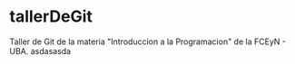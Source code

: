 # tallerDeGit

Taller de Git de la materia "Introduccion a la Programacion" de la FCEyN - UBA.
asdasasda
